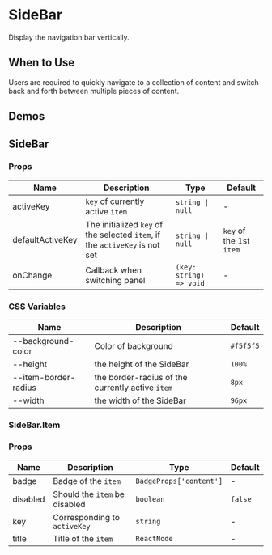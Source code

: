 # SideBar

Display the navigation bar vertically.

## When to Use

Users are required to quickly navigate to a collection of content and switch back and forth between multiple pieces of content.

## Demos

<code src="./demos/demo1.tsx"></code>

<code src="./demos/demo2.tsx"></code>

<code src="./demos/demo3.tsx"></code>

<code src="./demos/demo4.tsx"></code>

## SideBar

### Props

| Name             | Description                                                                 | Type                    | Default                 |
| ---------------- | --------------------------------------------------------------------------- | ----------------------- | ----------------------- |
| activeKey        | `key` of currently active `item`                                            | `string \| null`        | -                       |
| defaultActiveKey | The initialized `key` of the selected `item`, if the `activeKey` is not set | `string \| null`        | `key` of the 1st `item` |
| onChange         | Callback when switching panel                                               | `(key: string) => void` | -                       |

### CSS Variables

| Name                 | Description                                      | Default   |
| -------------------- | ------------------------------------------------ | --------- |
| --background-color   | Color of background                              | `#f5f5f5` |
| --height             | the height of the SideBar                        | `100%`    |
| --item-border-radius | the border-radius of the currently active `item` | `8px`     |
| --width              | the width of the SideBar                         | `96px`    |

### SideBar.Item

### Props

| Name     | Description                   | Type                    | Default |
| -------- | ----------------------------- | ----------------------- | ------- |
| badge    | Badge of the `item`           | `BadgeProps['content']` | -       |
| disabled | Should the `item` be disabled | `boolean`               | `false` |
| key      | Corresponding to `activeKey`  | `string`                | -       |
| title    | Title of the `item`           | `ReactNode`             | -       |
